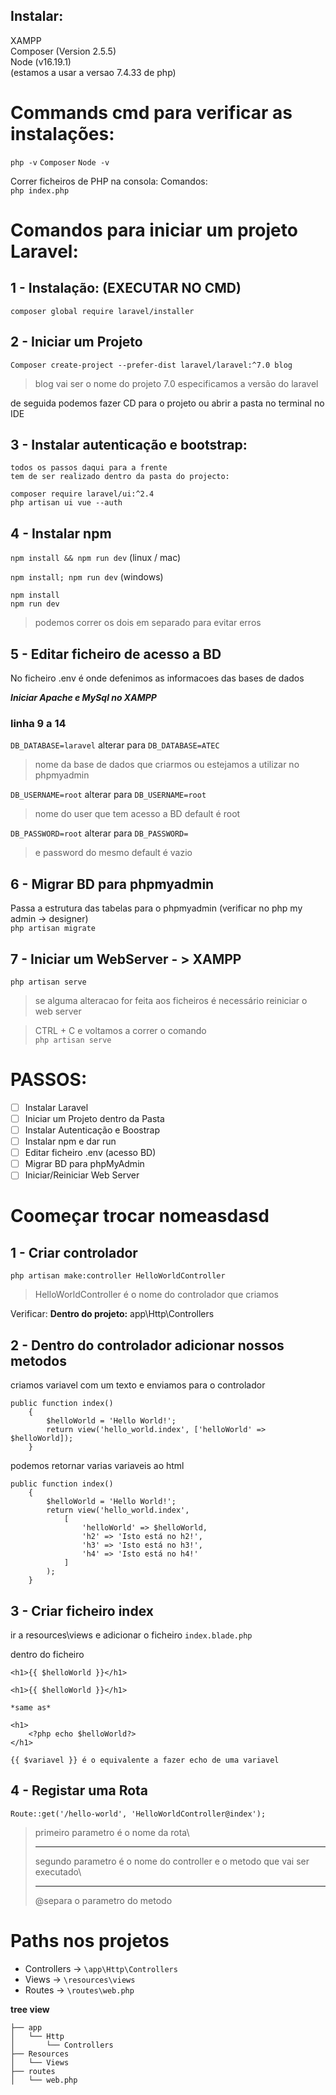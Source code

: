 ## Instalar:

XAMPP\
Composer (Version 2.5.5)\
Node (v16.19.1)\
(estamos a usar a versao 7.4.33 de php)


# Commands cmd para verificar as instalações:

``php -v``
``Composer``
``Node -v``


Correr ficheiros de PHP na consola:
Comandos: \
``php index.php``



# Comandos para iniciar um projeto Laravel:
## 1 - Instalação: (EXECUTAR NO CMD)

``composer global require laravel/installer``

## 2 - Iniciar um Projeto
``Composer create-project --prefer-dist laravel/laravel:^7.0 blog``

>blog vai ser o nome do projeto
7.0 especificamos a versão do laravel

de seguida podemos fazer CD para o projeto ou abrir a pasta no terminal no IDE

## 3 - Instalar autenticação e bootstrap:
    todos os passos daqui para a frente 
    tem de ser realizado dentro da pasta do projecto:


``composer require laravel/ui:^2.4``\
``php artisan ui vue --auth``

## 4 - Instalar npm
``npm install && npm run dev``  (linux / mac)

``npm install; npm run dev``  (windows)

``npm install``\
``npm run dev``
    
>podemos correr os dois em separado para evitar erros

## 5 - Editar ficheiro de acesso a BD

No ficheiro .env é onde defenimos as informacoes das bases de dados

***Iniciar Apache e MySql no XAMPP*** 
### linha 9 a 14

``DB_DATABASE=laravel`` alterar para ``DB_DATABASE=ATEC`` 

>nome da base de dados que criarmos
ou estejamos a utilizar no phpmyadmin

``DB_USERNAME=root`` alterar para ``DB_USERNAME=root``

>nome do user que tem acesso a BD
default é root

``DB_PASSWORD=root`` alterar para ``DB_PASSWORD=``

>e password do mesmo
default é vazio


## 6 - Migrar BD para phpmyadmin
Passa a estrutura das tabelas para o phpmyadmin
(verificar no php my admin -> designer)\
``php artisan migrate``

## 7 - Iniciar um WebServer - > XAMPP
``php artisan serve``

>se alguma alteracao for feita aos ficheiros 
é necessário reiniciar o web server

>CTRL + C e voltamos a correr o comando\
``php artisan serve``

# PASSOS:
- [ ] Instalar Laravel
- [ ] Iniciar um Projeto dentro da Pasta
- [ ] Instalar Autenticação e Boostrap
- [ ] Instalar npm e dar run
- [ ] Editar ficheiro .env (acesso BD)
- [ ] Migrar BD para phpMyAdmin
- [ ] Iniciar/Reiniciar Web Server

# Coomeçar trocar nomeasdasd

## 1 - Criar controlador
`php artisan make:controller HelloWorldController`

>HelloWorldController é o nome do controlador que criamos

Verificar: **Dentro do projeto:** app\Http\Controllers

## 2 - Dentro do controlador adicionar nossos metodos

criamos variavel com um texto e enviamos para o controlador

```
public function index()
    {
        $helloWorld = 'Hello World!';
        return view('hello_world.index', ['helloWorld' => $helloWorld]);
    }
```

podemos retornar varias variaveis ao html

```
public function index()
    {
        $helloWorld = 'Hello World!';
        return view('hello_world.index',
            [
                'helloWorld' => $helloWorld,
                'h2' => 'Isto está no h2!',
                'h3' => 'Isto está no h3!',
                'h4' => 'Isto está no h4!'
            ]
        );
    }
```

## 3 - Criar ficheiro index

ir a resources\views e adicionar o ficheiro ``index.blade.php``

dentro do ficheiro

`<h1>{{ $helloWorld }}</h1>`

    <h1>{{ $helloWorld }}</h1>
    
    *same as*

    <h1>
        <?php echo $helloWorld?>
    </h1>

    {{ $variavel }} é o equivalente a fazer echo de uma variavel


## 4 - Registar uma Rota

``Route::get('/hello-world', 'HelloWorldController@index');``

>primeiro parametro é o nome da rota\
>
>---
>segundo parametro é o nome do controller e o metodo que vai ser executado\
>
>---
>@separa o parametro do metodo






# Paths nos projetos
- Controllers -> ``\app\Http\Controllers``
- Views -> ``\resources\views``
- Routes -> ``\routes\web.php``

**tree view**

    ├── app
    │   └── Http
    │       └── Controllers
    ├── Resources
    │   └── Views
    ├── routes
    │   └── web.php
